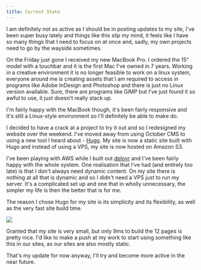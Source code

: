```yaml
---
title: Current State
---
```


I am definitely not as active as I should be in posting updates to my site, I've been super busy lately and things like this slip my mind, it feels like I have so many things that I need to focus on at once and, sadly, my own projects need to go by the wayside sometimes.

On the Friday just gone I received my new MacBook Pro. I ordered the 15" model with a touchbar and it is the first Mac I've owned in 7 years. Working in a creative environment it is no longer feasible to work on a linux system, everyone around me is creating assets that I am required to access in programs like Adobe InDesign and Photoshop and there is just no Linux version available. Sure, there are programs like GIMP but I've just found it so awful to use, it just doesn't really stack up.

I'm fairly happy with the MacBook though, it's been fairly responsive and it's still a Linux-style environment so I'll definitely be able to make do.

I decided to have a crack at a project to try it out and so I redesigned my website over the weekend. I've moved away from using October CMS to using a new tool I heard about - [Hugo](http://www.gohugo.io). My site is now a static site built with Hugo and instead of using a VPS, my site is now hosted on Amazon S3.

I've been playing with AWS while I built out [dployr](http://dployr.io) and I've been fairly happy with the whole system. One realisation that I've had (and entirely too late) is that I don't always need dynamic content. On my site there is nothing at all that is dynamic and so I didn't need  a VPS just to run my server. It's a complicated set up and one that in wholly unnecessary, the simpler my life is then the better that is for me.

The reason I chose Hugo for my site is its simplicity and its flexibility, as well as the very fast site build time.

![](/img/screenshots/hugo-build-time.png)

Granted that my site is very small, but only 9ms to build the 12 pages is pretty nice. I'd like to make a push at my work to start using something like this in our sites, as our sites are also mostly static.

That's my update for now anyway, I'll try and become more active in the near future.

